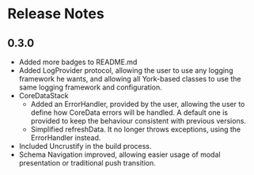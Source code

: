 # Release Notes

## 0.3.0
* Added more badges to README.md
* Added LogProvider protocol, allowing the user to use any logging framework he wants, and allowing all York-based classes to use the same logging framework and configuration.
* CoreDataStack
  * Added an ErrorHandler, provided by the user, allowing the user to define how CoreData errors will be handled. A default one is provided to keep the behaviour consistent with previous versions.
  * Simplified refreshData. It no longer throws exceptions, using the ErrorHandler instead.
* Included Uncrustify in the build process.
* Schema Navigation improved, allowing easier usage of modal presentation or traditional push transition.

